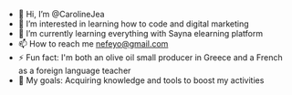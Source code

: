 - 👋 Hi, I’m @CarolineJea
- 👀 I’m interested in learning how to code and digital marketing
- 🌱 I’m currently learning everything with Sayna elearning platform
- 📫 How to reach me nefeyo@gmail.com 
- ⚡ Fun fact: I'm both an olive oil small producer in Greece and a French as a foreign language teacher 
- 🎯 My goals: Acquiring knowledge and tools to boost my activities 
<!---
CarolineJea/CarolineJea is a ✨ special ✨ repository because its `README.md` (this file) appears on your GitHub profile.
You can click the Preview link to take a look at your changes.
--->
